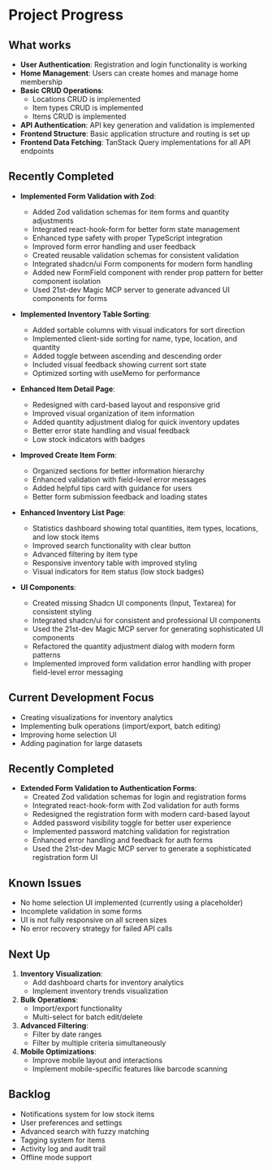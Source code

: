 # Project Progress

## What works

- **User Authentication**: Registration and login functionality is working
- **Home Management**: Users can create homes and manage home membership
- **Basic CRUD Operations**:
  - Locations CRUD is implemented
  - Item types CRUD is implemented
  - Items CRUD is implemented
- **API Authentication**: API key generation and validation is implemented
- **Frontend Structure**: Basic application structure and routing is set up
- **Frontend Data Fetching**: TanStack Query implementations for all API endpoints

## Recently Completed

- **Implemented Form Validation with Zod**:

  - Added Zod validation schemas for item forms and quantity adjustments
  - Integrated react-hook-form for better form state management
  - Enhanced type safety with proper TypeScript integration
  - Improved form error handling and user feedback
  - Created reusable validation schemas for consistent validation
  - Integrated shadcn/ui Form components for modern form handling
  - Added new FormField component with render prop pattern for better component isolation
  - Used 21st-dev Magic MCP server to generate advanced UI components for forms

- **Implemented Inventory Table Sorting**:
  - Added sortable columns with visual indicators for sort direction
  - Implemented client-side sorting for name, type, location, and quantity
  - Added toggle between ascending and descending order
  - Included visual feedback showing current sort state
  - Optimized sorting with useMemo for performance
- **Enhanced Item Detail Page**:
  - Redesigned with card-based layout and responsive grid
  - Improved visual organization of item information
  - Added quantity adjustment dialog for quick inventory updates
  - Better error state handling and visual feedback
  - Low stock indicators with badges
- **Improved Create Item Form**:
  - Organized sections for better information hierarchy
  - Enhanced validation with field-level error messages
  - Added helpful tips card with guidance for users
  - Better form submission feedback and loading states
- **Enhanced Inventory List Page**:
  - Statistics dashboard showing total quantities, item types, locations, and low stock items
  - Improved search functionality with clear button
  - Advanced filtering by item type
  - Responsive inventory table with improved styling
  - Visual indicators for item status (low stock badges)
- **UI Components**:
  - Created missing Shadcn UI components (Input, Textarea) for consistent styling
  - Integrated shadcn/ui for consistent and professional UI components
  - Used the 21st-dev Magic MCP server for generating sophisticated UI components
  - Refactored the quantity adjustment dialog with modern form patterns
  - Implemented improved form validation error handling with proper field-level error messaging

## Current Development Focus

- Creating visualizations for inventory analytics
- Implementing bulk operations (import/export, batch editing)
- Improving home selection UI
- Adding pagination for large datasets

## Recently Completed

- **Extended Form Validation to Authentication Forms**:
  - Created Zod validation schemas for login and registration forms
  - Integrated react-hook-form with Zod validation for auth forms
  - Redesigned the registration form with modern card-based layout
  - Added password visibility toggle for better user experience
  - Implemented password matching validation for registration
  - Enhanced error handling and feedback for auth forms
  - Used the 21st-dev Magic MCP server to generate a sophisticated registration form UI

## Known Issues

- No home selection UI implemented (currently using a placeholder)
- Incomplete validation in some forms
- UI is not fully responsive on all screen sizes
- No error recovery strategy for failed API calls

## Next Up

1. **Inventory Visualization**:
   - Add dashboard charts for inventory analytics
   - Implement inventory trends visualization
2. **Bulk Operations**:
   - Import/export functionality
   - Multi-select for batch edit/delete
3. **Advanced Filtering**:
   - Filter by date ranges
   - Filter by multiple criteria simultaneously
4. **Mobile Optimizations**:
   - Improve mobile layout and interactions
   - Implement mobile-specific features like barcode scanning

## Backlog

- Notifications system for low stock items
- User preferences and settings
- Advanced search with fuzzy matching
- Tagging system for items
- Activity log and audit trail
- Offline mode support
